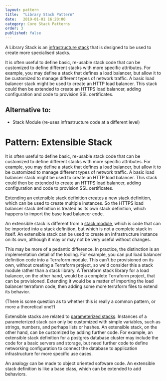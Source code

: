 ```yaml
---
layout: pattern
title:  "Library Stack Pattern"
date:   2019-01-01 16:20:00
category: Core Stack Patterns
order: 3
published: false
---
```


A Library Stack is an [infrastructure stack](/patterns/core-stack/) that is designed to be used to create more specialised stacks.

It is often useful to define basic, re-usable stack code that can be customized to define different stacks with more specific attributes. For example, you may define a stack that defines a load balancer, but allow it to be customized to manage different types of network traffic. A basic load balancer stack might be used to create an HTTP load balancer. This stack could then be extended to create an HTTPS load balancer, adding configuration and code to provision SSL certificates.


## Alternative to:

- Stack Module (re-uses infrastructure code at a different level)

# Pattern: Extensible Stack

It is often useful to define basic, re-usable stack code that can be customized to define different stacks with more specific attributes. For example, you may define a stack that defines a load balancer, but allow it to be customized to manage different types of network traffic. A basic load balancer stack might be used to create an HTTP load balancer. This stack could then be extended to create an HTTPS load balancer, adding configuration and code to provision SSL certificates.

Extending an extensible stack definition creates a new stack definition, which can be used to create multiple instances. So the HTTPS load balancer stack definition is treated as its own stack definition, which happens to import the base load balancer code.

An extensible stack is different from a [stack module](stack-module.adoc), which is code that can be imported into a stack definition, but which is not a complete stack in itself. An extensible stack can be used to create an infrastructure instance on its own, although it may or may not be very useful without changes.

This may be more of a pedantic difference. In practice, the distinction is an implementation detail of the tooling. For example, you can put load balancer definition code into a Terraform module. This can't be provisioned on its own, without creating a Terraform project, so we'd consider this a stack module rather than a stack library. A Terraform stack library for a load balancer, on the other hand, would be a complete Terraform project, that can be provisioned. Extending it would be a matter of importing the load balancer terraform code, then adding some more terraform files to extend its behavior.

(There is some question as to whether this is really a common pattern, or more a theoretical one?)

Extensible stacks are related to [parameterized stacks](parameterized-stack.adoc). Instances of a parameterized stack can only be customized with simple variables, such as strings, numbers, and perhaps lists or hashes. An extensible stack, on the other hand, can be customized by adding further code. For example, an extensible stack definition for a postgres database cluster may include the code for a basic servers and storage, but need further code to define networking configuration to connect the database to application infrastructure for more specific use cases.

An analogy can be made to object oriented software code. An extensible stack definition is like a base class, which can be extended to add behaviors.

